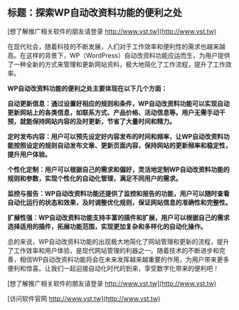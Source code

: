 ## **标题：探索WP自动改资料功能的便利之处**

[想了解推广相关软件的朋友请登录 http://www.vst.tw](http://www.vst.tw)

在现代社会，随着科技的不断发展，人们对于工作效率和便利性的需求也越来越高。在这样的背景下，WP（WordPress）自动改资料功能应运而生，为用户提供了一种全新的方式来管理和更新网站资料，极大地简化了工作流程，提升了工作效率。

**WP自动改资料功能的便利之处主要体现在以下几个方面：**

**自动更新信息：通过设置好相应的规则和条件，WP自动改资料功能可以实现自动更新网站上的各类信息，如联系方式、产品价格、活动信息等。用户无需手动干预，就能保持网站内容的及时更新，节省了大量时间和精力。**

**定时发布内容：用户可以预先设定好内容发布的时间和频率，让WP自动改资料功能按照设定的规则自动发布文章、更新页面内容，保持网站的更新频率和稳定性，提升用户体验。**

**个性化定制：用户可以根据自己的需求和偏好，灵活地定制WP自动改资料功能的规则和参数，实现个性化的自动化管理，满足不同用户的需求。**

**监控与报告：WP自动改资料功能还提供了监控和报告的功能，用户可以随时查看自动化运行的状态和效果，及时调整优化规则，保证网站信息的准确性和完整性。**

**扩展性强：WP自动改资料功能支持丰富的插件和扩展，用户可以根据自己的需求选择适用的插件，拓展功能范围，实现更加复杂和多样化的自动化操作。**

总的来说，WP自动改资料功能的出现极大地简化了网站管理和更新的流程，提升了工作效率和用户体验，是现代网站管理的利器之一。随着技术的不断进步和完善，相信WP自动改资料功能将会在未来发挥越来越重要的作用，为用户带来更多便利和惊喜。让我们一起迎接自动化时代的到来，享受数字化带来的便利吧！

[想了解推广相关软件的朋友请登录 http://www.vst.tw](http://www.vst.tw)


[访问软件官网 http://www.vst.tw](http://www.vst.tw)

